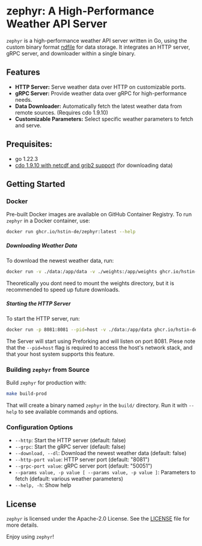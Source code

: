 # zephyr: A High-Performance Weather API Server

`zephyr` is a high-performance weather API server written in Go, using the custom binary format [ndfile](https://github.com/hstin-de/ndfile) for data storage. It integrates an HTTP server, gRPC server, and downloader within a single binary.

## Features

- **HTTP Server:** Serve weather data over HTTP on customizable ports.
- **gRPC Server:** Provide weather data over gRPC for high-performance needs.
- **Data Downloader:** Automatically fetch the latest weather data from remote sources. (Requires cdo 1.9.10)
- **Customizable Parameters:** Select specific weather parameters to fetch and serve.

## Prequisites:
- go 1.22.3
- [cdo 1.9.10 with netcdf and grib2 support](https://gist.github.com/jeffbyrnes/e56d294c216fbd30fd2fd32e576db81c) (for downloading data)

## Getting Started

### Docker

Pre-built Docker images are available on GitHub Container Registry. To run `zephyr` in a Docker container, use:

```bash
docker run ghcr.io/hstin-de/zephyr:latest --help
```

##### Downloading Weather Data
To download the newest weather data, run:

```bash
docker run -v ./data:/app/data -v ./weights:/app/weights ghcr.io/hstin-de/zephyr:latest --download
```
Theoretically you dont need to mount the weights directory, but it is recommended to speed up future downloads.

##### Starting the HTTP Server
To start the HTTP server, run:

```bash
docker run -p 8081:8081 --pid=host -v ./data:/app/data ghcr.io/hstin-de/zephyr:latest --http
```
The Server will start using Preforking and will listen on port 8081. Plese note that the `--pid=host` flag is required to access the host's network stack, and that your host system supports this feature.


### Building `zephyr` from Source

Build `zephyr` for production with:

```bash
make build-prod
```

That will create a binary named `zephyr` in the `build/` directory. Run it with `--help` to see available commands and options.


### Configuration Options

- `--http`: Start the HTTP server (default: false)
- `--grpc`: Start the gRPC server (default: false)
- `--download, --dl`: Download the newest weather data (default: false)
- `--http-port value`: HTTP server port (default: "8081")
- `--grpc-port value`: gRPC server port (default: "50051")
- `--params value, -p value [ --params value, -p value ]`: Parameters to fetch (default: various weather parameters)
- `--help, -h`: Show help

## License

`zephyr` is licensed under the Apache-2.0 License. See the [LICENSE](LICENSE) file for more details.

Enjoy using `zephyr`!